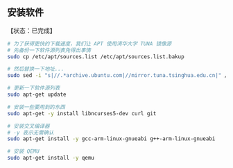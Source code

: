 ## 安装软件

【状态：已完成】


```bash
# 为了获得更快的下载速度，我们让 APT 使用清华大学 TUNA 镜像源
# 先备份一下软件源列表免得出事情
sudo cp /etc/apt/sources.list /etc/apt/sources.list.bakup

# 然后替换一下地址...
sudo sed -i "s|//.*archive.ubuntu.com|//mirror.tuna.tsinghua.edu.cn|" /etc/apt/sources.list
```

```bash
# 更新一下软件源列表
sudo apt-get update
```

```bash
# 安装一些要用到的东西
sudo apt-get -y install libncurses5-dev curl git
```

```bash
# 安装交叉编译器
# -y 表示无需确认
sudo apt-get install -y gcc-arm-linux-gnueabi g++-arm-linux-gnueabi
```

```bash
# 安装 QEMU
sudo apt-get install -y qemu
```